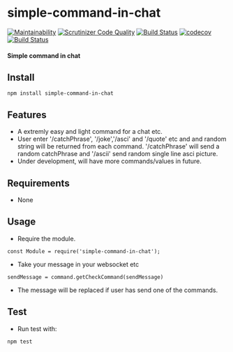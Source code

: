 # simple-command-in-chat

[![Maintainability](https://api.codeclimate.com/v1/badges/e71af05a8567b367e3b5/maintainability)](https://codeclimate.com/github/ericN93/module/maintainability)
[![Scrutinizer Code Quality](https://scrutinizer-ci.com/g/ericN93/module/badges/quality-score.png?b=master)](https://scrutinizer-ci.com/g/ericN93/module/?branch=master)
[![Build Status](https://scrutinizer-ci.com/g/ericN93/module/badges/build.png?b=master)](https://scrutinizer-ci.com/g/ericN93/module/build-status/master)
[![codecov](https://codecov.io/gh/ericN93/module/branch/master/graph/badge.svg)](https://codecov.io/gh/ericN93/module)
[![Build Status](https://travis-ci.org/ericN93/module.svg?branch=master)](https://travis-ci.org/ericN93/module)

#### Simple command in chat

## Install
```
npm install simple-command-in-chat
```

## Features

- A extremly easy and light command for a chat etc.
- User enter '/catchPhrase', '/joke','/asci' and '/quote' etc and and random string will be returned from each command. '/catchPhrase' will send a random catchPhrase and '/ascii' send random single line asci picture.
- Under development, will have more commands/values in future.

## Requirements
- None

## Usage
- Require the module.
```
const Module = require('simple-command-in-chat');
```
- Take your message in your websocket etc
```
sendMessage = command.getCheckCommand(sendMessage)
```

- The message will be replaced if user has send one of the commands.

## Test
- Run test with:
```
npm test
```
